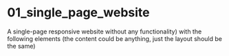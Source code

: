 # 01_single_page_website
A single-page responsive website without any functionality) with the following elements (the content could be anything, just the layout should be the same)
